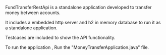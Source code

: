 FundTransferRestApi is a standalone application developed to transfer money between accounts.

It includes a embedded http server and h2 in memory database to run it as a standalone application.

Testcases are included to show the API functionality.

To run the application , Run the "MoneyTransferApplication.java" file.
